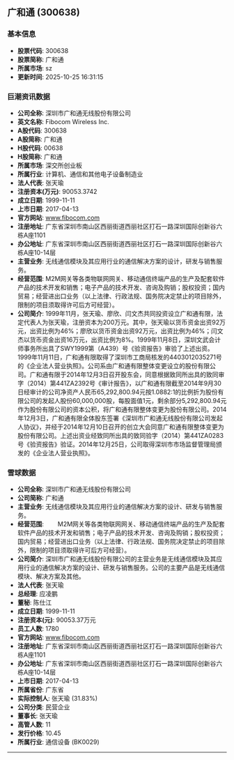 ## 广和通 (300638)

### 基本信息

- **股票代码**: 300638
- **股票简称**: 广和通
- **所属市场**: sz
- **更新时间**: 2025-10-25 16:31:15

### 巨潮资讯数据

- **公司全称**: 深圳市广和通无线股份有限公司
- **英文名称**: Fibocom Wireless Inc.
- **A股代码**: 300638
- **A股简称**: 广和通
- **H股代码**: 00638
- **H股简称**: 广和通
- **所属市场**: 深交所创业板
- **所属行业**: 计算机、通信和其他电子设备制造业
- **法人代表**: 张天瑜
- **注册资本(万元)**: 90053.3742
- **成立日期**: 1999-11-11
- **上市日期**: 2017-04-13
- **官方网站**: www.fibocom.com
- **注册地址**: 广东省深圳市南山区西丽街道西丽社区打石一路深圳国际创新谷六栋A座1101
- **办公地址**: 广东省深圳市南山区西丽街道西丽社区打石一路深圳国际创新谷六栋A座10-14层
- **主营业务**: 无线通信模块及其应用行业的通信解决方案的设计，研发与销售服务。
- **经营范围**: M2M网关等各类物联网网关、移动通信终端产品的生产及配套软件产品的技术开发和销售；电子产品的技术开发、咨询及购销；股权投资；国内贸易；经营进出口业务（以上法律、行政法规、国务院决定禁止的项目除外，限制的项目须取得许可后方可经营）。
- **公司简介**: 1999年11月，张天瑜、廖欣、闫文杰共同投资设立广和通有限，法定代表人为张天瑜，注册资本为200万元。其中，张天瑜以货币资金出资92万元，出资比例为46%；廖欣以货币资金出资92万元，出资比例为46%；闫文杰以货币资金出资16万元，出资比例为8%。1999年11月8日，深圳文武会计师事务所出具了SWY1999第（A439）号《验资报告》审验了上述出资。1999年11月11日，广和通有限取得了深圳市工商局核发的4403012035271号的《企业法人营业执照》。公司系由广和通有限整体变更设立的股份有限公司。广和通有限于2014年12月3日召开股东会，同意根据致同所出具的致同审字（2014）第441ZA2392号《审计报告》，以广和通有限截至2014年9月30日经审计的公司净资产人民币65,292,800.94元按1.0882:1的比例折为股份有限公司的发起人股份60,000,000股，每股面值1元，剩余部分5,292,800.94元作为股份有限公司的资本公积，将广和通有限整体变更为股份有限公司。2014年12月3日，广和通有限全体股东签署《深圳市广和通无线股份有限公司发起人协议》，并经于2014年12月10日召开的创立大会同意广和通有限整体变更为股份有限公司。上述出资业经致同所出具的致同验字（2014）第441ZA0283号《验资报告》验证。2014年12月25日，公司取得深圳市市场监督管理局颁发的《企业法人营业执照》。

### 雪球数据

- **公司全称**: 深圳市广和通无线股份有限公司
- **公司简称**: 广和通
- **主营业务**: 无线通信模块及其应用行业的通信解决方案的设计、研发与销售服务。
- **经营范围**: 　　M2M网关等各类物联网网关、移动通信终端产品的生产及配套软件产品的技术开发和销售；电子产品的技术开发、咨询及购销；股权投资；国内贸易；经营进出口业务（以上法律、行政法规、国务院决定禁止的项目除外，限制的项目须取得许可后方可经营）。
- **公司简介**: 深圳市广和通无线股份有限公司的主营业务是无线通信模块及其应用行业的通信解决方案的设计、研发与销售服务。公司的主要产品是无线通信模块、解决方案及其他。
- **法人代表**: 张天瑜
- **总经理**: 应凌鹏
- **董秘**: 陈仕江
- **成立日期**: 1999-11-11
- **注册资本(元)**: 90053.37万元
- **员工人数**: 1780
- **官方网站**: www.fibocom.com
- **注册地址**: 广东省深圳市南山区西丽街道西丽社区打石一路深圳国际创新谷六栋A座1101
- **办公地址**: 广东省深圳市南山区西丽街道西丽社区打石一路深圳国际创新谷六栋A座10-14层
- **上市日期**: 2017-04-13
- **所属省份**: 广东省
- **实际控制人**: 张天瑜 (31.83%)
- **公司分类**: 民营企业
- **董事长**: 张天瑜
- **高管人数**: 11
- **发行价格**: 10.45
- **所属行业**: 通信设备 (BK0029)

---